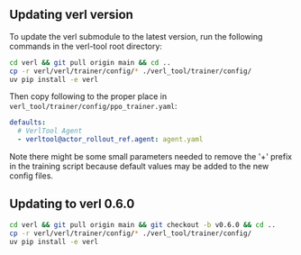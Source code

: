 ## Updating verl version
To update the verl submodule to the latest version, run the following commands in the verl-tool root directory:
```bash
cd verl && git pull origin main && cd ..
cp -r verl/verl/trainer/config/* ./verl_tool/trainer/config/
uv pip install -e verl
```
Then copy following to the proper place in `verl_tool/trainer/config/ppo_trainer.yaml`:
```yaml
defaults:
  # VerlTool Agent
  - verltool@actor_rollout_ref.agent: agent.yaml
```
Note there might be some small parameters needed to remove the '+' prefix in the training script because default values may be added to the new config files.


## Updating to verl 0.6.0
```bash
cd verl && git pull origin main && git checkout -b v0.6.0 && cd ..
cp -r verl/verl/trainer/config/* ./verl_tool/trainer/config/
uv pip install -e verl
```